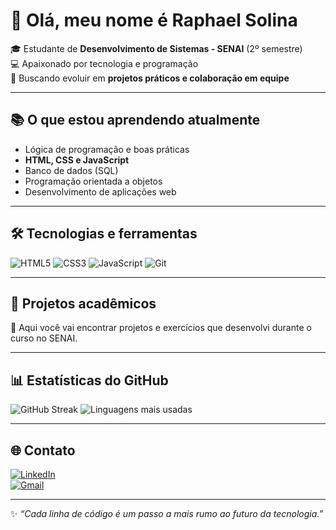 # 👋 Olá, meu nome é Raphael Solina

🎓 Estudante de **Desenvolvimento de Sistemas - SENAI** (2º semestre)  
💻 Apaixonado por tecnologia e programação  
🚀 Buscando evoluir em **projetos práticos e colaboração em equipe**  

---

## 📚 O que estou aprendendo atualmente
- Lógica de programação e boas práticas
- **HTML, CSS e JavaScript**
- Banco de dados (SQL)
- Programação orientada a objetos
- Desenvolvimento de aplicações web

---

## 🛠 Tecnologias e ferramentas
![HTML5](https://img.shields.io/badge/HTML5-E34F26?style=for-the-badge&logo=html5&logoColor=white)
![CSS3](https://img.shields.io/badge/CSS3-1572B6?style=for-the-badge&logo=css3&logoColor=white)
![JavaScript](https://img.shields.io/badge/JavaScript-F7DF1E?style=for-the-badge&logo=javascript&logoColor=black)
![Git](https://img.shields.io/badge/Git-F05032?style=for-the-badge&logo=git&logoColor=white)

---

## 📌 Projetos acadêmicos
📖 Aqui você vai encontrar projetos e exercícios que desenvolvi durante o curso no SENAI.  

---

## 📊 Estatísticas do GitHub
![GitHub Streak](https://streak-stats.demolab.com?user=SolinaDev&theme=radical&border_radius=8)
![Linguagens mais usadas](https://github-readme-stats.vercel.app/api/top-langs/?username=SolinaDev&layout=compact&theme=radical)

---

## 🌐 Contato
[![LinkedIn](https://img.shields.io/badge/LinkedIn-0077B5?style=for-the-badge&logo=linkedin&logoColor=white)](https://linkedin.com/in/seu-usuario)  
[![Gmail](https://img.shields.io/badge/-Gmail-EA4335?style=for-the-badge&logo=Gmail&logoColor=white)](mailto:seuemail@gmail.com)

---

✨ *“Cada linha de código é um passo a mais rumo ao futuro da tecnologia.”*
